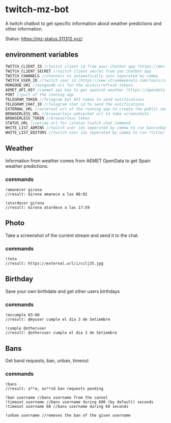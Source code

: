 # twitch-mz-bot

A twitch chatbot to get specific information about weather predictions and other information.

Status: https://mz-status.311312.xyz/


## environment variables

```javascript
TWITCH_CLIENT_ID //twitch client id from your chatbot app (https://dev.twitch.tv/)
TWITCH_CLIENT_SECRET //twitch client secret from you chatbot app
TWITCH_CHANNELS //channels to automatically join separated by comma
TWITCH_USER_ID //twitch user id (https://www.streamweasels.com/tools/convert-twitch-username-to-user-id/)
MONGODB_URI //mongoodb uri for the access/refresh tokens.
AEMET_API_KEY //aemet api key to get spanish weather (https://opendata.aemet.es/centrodedescargas/inicio)
PORT //port of the running app
TELEGRAM_TOKEN //Telegram bot API token to send notifications
TELEGRAM_CHAT_ID //Telegram chat id to send the notifications
EXTERNAL_URL //external url of the running app to create the public image urls
BROWSERLESS_URL //browserless websocket url to take screenshots
BROWSERLESS_TOKEN //browserless token
STATUS_URL //uptime url for /status tiwtch chat command
WHITE_LIST_ADMINS //twitch user ids seperated by comma to run ban/unban commands
WHITE_LIST_EDITORS //twitch user ids seperated by comma to run !title/!game commands
```

## Weather
Information from weather comes from AEMET OpenData to get Spain weather predictions.

### commands
```code
!amanecer girona 
//result: Girona amanece a las 08:02
```

```code
!atardecer girona 
//result: Girona atardece a las 17:59
```

## Photo
Take a screenshot of the current stream and send it to the chat.

### commands

```code
!foto
//result: https://external.url/i/cclj35.jpg
```

## Birthday
Save your own birthdate and get other users birthdays

### commands

```code
!micumple 03-08
//result: @myuser cumple el dia 3 de Setiembre
```

```code
!cumple @otheruser
//result: @otheruser cumple el dia 3 de Setiembre
```

## Bans
Get band requests, ban, unban, timeout

### commands

```code
!bans
//result: a**a, as**sd ban requests pending
```

```code
!ban username //bans username from the cannel
!timeout username //bans username during 600 (by default) seconds 
!timeout username 60 //bans username during 60 seconds

!unban username //removes the ban of the given username
```
